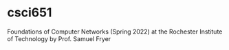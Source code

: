 # csci651
Foundations of Computer Networks (Spring 2022) at the Rochester Institute of Technology by Prof. Samuel Fryer
